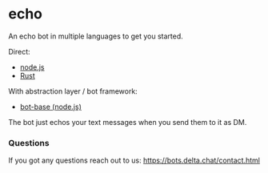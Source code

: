 # echo
An echo bot in multiple languages to get you started.

Direct:

- [node.js](./nodejs)
- [Rust](./rust)

With abstraction layer / bot framework:

- [bot-base (node.js)](./nodejs_bot_base)

The bot just echos your text messages when you send them to it as DM.

### Questions

If you got any questions reach out to us: https://bots.delta.chat/contact.html

